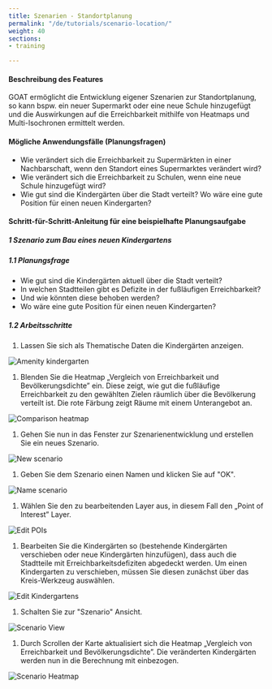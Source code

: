```yaml
---
title: Szenarien - Standortplanung
permalink: "/de/tutorials/scenario-location/"
weight: 40
sections:
- training

---
```

#### Beschreibung des Features

GOAT ermöglicht die Entwicklung eigener Szenarien zur Standortplanung, so kann bspw. ein neuer Supermarkt oder eine neue Schule hinzugefügt und die Auswirkungen auf die Erreichbarkeit mithilfe von Heatmaps und Multi-Isochronen ermittelt werden.

#### Mögliche Anwendungsfälle (Planungsfragen)

* Wie verändert sich die Erreichbarkeit zu Supermärkten in einer Nachbarschaft, wenn den Standort eines Supermarktes verändert wird?
* Wie verändert sich die Erreichbarkeit zu Schulen, wenn eine neue Schule hinzugefügt wird?
* Wie gut sind die Kindergärten über die Stadt verteilt? Wo wäre eine gute Position für einen neuen Kindergarten?

#### Schritt-für-Schritt-Anleitung für eine beispielhafte Planungsaufgabe

##### 1 Szenario zum Bau eines neuen Kindergartens

##### 1.1 Planungsfrage

* Wie gut sind die Kindergärten aktuell über die Stadt verteilt?
* In welchen Stadtteilen gibt es Defizite in der fußläufigen Erreichbarkeit?
* Und wie könnten diese behoben werden?
* Wo wäre eine gute Position für einen neuen Kindergarten?

##### 1.2 Arbeitsschritte

1. Lassen Sie sich als Thematische Daten die Kindergärten anzeigen.

<img src="/images/training_materials/Scenario_POIs/kindergarten.webp" alt="Amenity kindergarten" style="max-height:200px;"/>

1. Blenden Sie die Heatmap „Vergleich von Erreichbarkeit und Bevölkerungsdichte” ein. Diese zeigt, wie gut die fußläufige Erreichbarkeit zu den gewählten Zielen räumlich über die Bevölkerung verteilt ist. Die rote Färbung zeigt Räume mit einem Unterangebot an.

![Comparison heatmap](/images/training_materials/Scenario_POIs/walkability_popoulation_index.webp)

1. Gehen Sie nun in das Fenster zur Szenarienentwicklung und erstellen Sie ein neues Szenario.

<img src="/images/training_materials/Scenario_POIs/create_scenario.webp"  alt="New scenario" style="max-height:150px;"/>

1. Geben Sie dem Szenario einen Namen und klicken Sie auf "OK".

<img src="/images/training_materials/Scenario_POIs/name_scenario.webp" alt="Name scenario" style="max-height:200px;"/>

1. Wählen Sie den zu bearbeitenden Layer aus, in diesem Fall den „Point of Interest” Layer.

<img src="/images/training_materials/Scenario_POIs/PointofInterest.webp" alt="Edit POIs" style="max-height:200px;"/>

1. Bearbeiten Sie die Kindergärten so (bestehende Kindergärten verschieben oder neue Kindergärten hinzufügen), dass auch die Stadtteile mit Erreichbarkeitsdefiziten abgedeckt werden. Um einen Kindergarten zu verschieben, müssen Sie diesen zunächst über das Kreis-Werkzeug auswählen.

<img src="/images/training_materials/Scenario_POIs/circle_tool.webp" alt="Edit Kindergartens" style="max-height:270px;"/>

1. Schalten Sie zur "Szenario" Ansicht.

<img src="/images/training_materials/Scenario_POIs/scenario_heatmap.webp" alt="Scenario View" style="max-height:250px;"/>

1. Durch Scrollen der Karte aktualisiert sich die Heatmap „Vergleich von Erreichbarkeit und Bevölkerungsdichte”. Die veränderten Kindergärten werden nun in die Berechnung mit einbezogen.

![Scenario Heatmap](/images/training_materials/Scenario_POIs/new_kindergarden.webp)